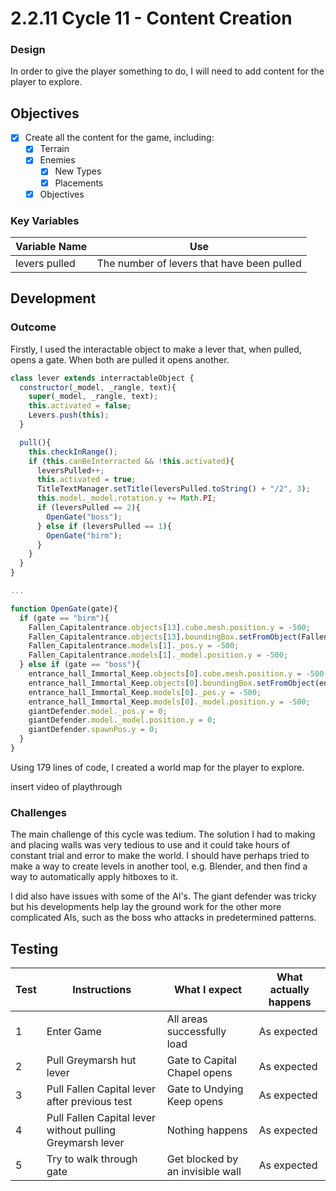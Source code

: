 # 2.2.11 Cycle 11 - Content Creation

### Design

In order to give the player something to do, I will need to add content for the player to explore.

## Objectives

* [x] Create all the content for the game, including:
  * [x] Terrain
  * [x] Enemies
    * [x] New Types
    * [x] Placements
  * [x] Objectives

### Key Variables

| Variable Name | Use                                        |
| ------------- | ------------------------------------------ |
| levers pulled | The number of levers that have been pulled |

## Development

### Outcome

Firstly, I used the interactable object to make a lever that, when pulled, opens a gate. When both are pulled it opens another.

```javascript
class lever extends interractableObject {
  constructor(_model, _rangle, text){
    super(_model, _rangle, text);
    this.activated = false;
    Levers.push(this);
  }

  pull(){
    this.checkInRange();
    if (this.canBeInterracted && !this.activated){
      leversPulled++;
      this.activated = true;
      TitleTextManager.setTitle(leversPulled.toString() + "/2", 3);
      this.model._model.rotation.y += Math.PI;
      if (leversPulled == 2){
        OpenGate("boss");
      } else if (leversPulled == 1){
        OpenGate("birm");
      }
    }
  }
}

...

function OpenGate(gate){
  if (gate == "birm"){
    Fallen_Capitalentrance.objects[13].cube.mesh.position.y = -500;
    Fallen_Capitalentrance.objects[13].boundingBox.setFromObject(Fallen_Capitalentrance.objects[13].cube.mesh);
    Fallen_Capitalentrance.models[1]._pos.y = -500;
    Fallen_Capitalentrance.models[1]._model.position.y = -500;
  } else if (gate == "boss"){
    entrance_hall_Immortal_Keep.objects[0].cube.mesh.position.y = -500;
    entrance_hall_Immortal_Keep.objects[0].boundingBox.setFromObject(entrance_hall_Immortal_Keep.objects[0].cube.mesh);
    entrance_hall_Immortal_Keep.models[0]._pos.y = -500;
    entrance_hall_Immortal_Keep.models[0]._model.position.y = -500;
    giantDefender.model._pos.y = 0;
    giantDefender.model._model.position.y = 0;
    giantDefender.spawnPos.y = 0;
  }
}
```

Using 179 lines of code, I created a world map for the player to explore.

insert video of playthrough

### Challenges

The main challenge of this cycle was tedium. The solution I had to making and placing walls was very tedious to use and it could take hours of constant trial and error to make the world. I should have perhaps tried to make a way to create levels in another tool, e.g. Blender, and then find a way to automatically apply hitboxes to it.

I did also have issues with some of the AI's. The giant defender was tricky but his developments help lay the ground work for the other more complicated AIs, such as the boss who attacks in predetermined patterns.&#x20;

## Testing

| Test | Instructions                                              | What I expect                    | What actually happens |
| ---- | --------------------------------------------------------- | -------------------------------- | --------------------- |
| 1    | Enter Game                                                | All areas successfully load      | As expected           |
| 2    | Pull Greymarsh hut lever                                  | Gate to Capital Chapel opens     | As expected           |
| 3    | Pull Fallen Capital lever after previous test             | Gate to Undying Keep opens       | As expected           |
| 4    | Pull Fallen Capital lever without pulling Greymarsh lever | Nothing happens                  | As expected           |
| 5    | Try to walk through gate                                  | Get blocked by an invisible wall | As expected           |
